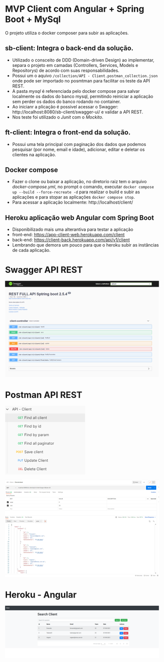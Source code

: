 # MVP Client com Angular + Spring Boot + MySql
O projeto utiliza o docker composer para subir as aplicações.

## sb-client: Integra o back-end da solução.
  - Utilizado o consceito de DDD (Domain-driven Design) ao implementar, separa o projeto em camadas (Controllers, Services, Models e Repositorys) de acordo com suas responsabilidades.
  - Possui um o aquivo `/collection/API - Client.postman_collection.json` onde pode ser importado no posmtman para facilitar os teste da API REST.
  - A pasta *mysql* é referenciada pelo docker compose para salvar localmente os dados do banco mysql, permitindo reiniciar a aplicação sem perder os dados do banco rodando no container.
  - Ao inicianr a plicação é possivel acessar o Swagger: http://localhost:8080/sb-client/swagger-ui/ e validar a API REST.
  - Nos teste foi utilizado o *Junit* com o *Mockito*.

## ft-client: Integra o front-end da solução.
  - Possui uma tela principal com paginação dos dados que podemos pesquisar (por nome, email e idade), adicionar, editar e deletar os clientes na aplicação.

## Docker compose
  - Fazer o clone ou baixar a aplicação, no diretorio raiz tem o arquivo *docker-compose.yml*, no prompt o comando, executar
  `docker compose up --build --force-recreate -d` para realizar o build e subir as aplicações e para stopar as aplicações `docker compose stop`.
  - Para acessar a aplicação localmente: http://localhost/client/
  
## Heroku aplicação web Angular com Spring Boot
  - Disponibilizado mais uma alterantiva para testar a aplicação
  - front-end: https://app-client-web.herokuapp.com/client
  - back-end: https://client-back.herokuapp.com/api/v1/client
  - Lembrando que demora um pouco para que o heroku subir as instâncias de cada aplicação.

# Swagger API REST

![alt tag](https://github.com/xcarlosr/builder_projeto/blob/main/sb-client/imgs/swagger_api_rest.PNG?raw=true)

# Postman API REST

![alt tag](https://github.com/xcarlosr/builder_projeto/blob/main/sb-client/imgs/postman_api.PNG?raw=true)

![alt tag](https://github.com/xcarlosr/builder_projeto/blob/main/sb-client/imgs/postman_api_resposta.PNG?raw=true)

# Heroku - Angular

![alt tag](https://github.com/xcarlosr/builder_projeto/blob/main/sb-client/imgs/front_end_angular.PNG?raw=true)
